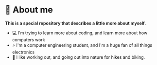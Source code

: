 # 📝 About me
**This is a special repository that describes a little more about myself.**

- 💻 I'm trying to learn more about coding, and learn more about how computers work
- ⚡️ I'm a computer engineering student, and I'm a huge fan of all things electronics
- 💪 I like working out, and going out into nature for hikes and biking.
